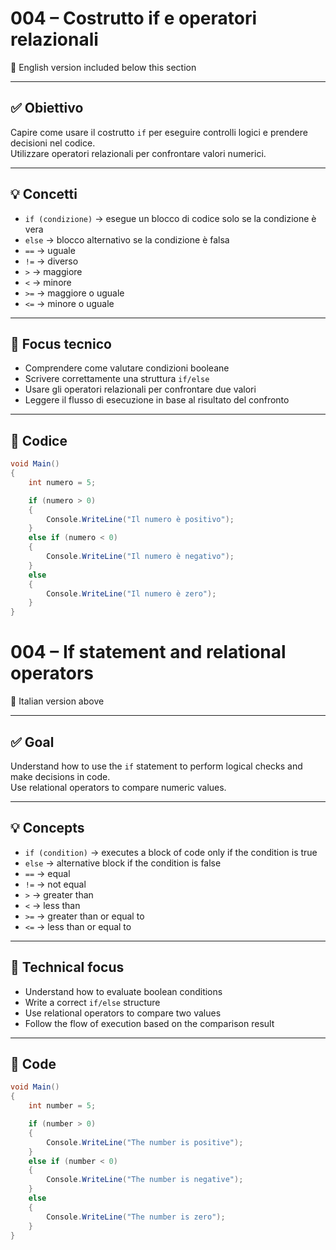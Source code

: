 # 004 – Costrutto if e operatori relazionali  
🔽 English version included below this section

---

## ✅ Obiettivo

Capire come usare il costrutto `if` per eseguire controlli logici e prendere decisioni nel codice.  
Utilizzare operatori relazionali per confrontare valori numerici.

---

## 💡 Concetti

- `if (condizione)` → esegue un blocco di codice solo se la condizione è vera  
- `else` → blocco alternativo se la condizione è falsa  
- `==` → uguale  
- `!=` → diverso  
- `>`  → maggiore  
- `<`  → minore  
- `>=` → maggiore o uguale  
- `<=` → minore o uguale  

---

## 🧠 Focus tecnico

- Comprendere come valutare condizioni booleane  
- Scrivere correttamente una struttura `if/else`  
- Usare gli operatori relazionali per confrontare due valori  
- Leggere il flusso di esecuzione in base al risultato del confronto  

---

## 📄 Codice

```csharp
void Main()
{
    int numero = 5;

    if (numero > 0)
    {
        Console.WriteLine("Il numero è positivo");
    }
    else if (numero < 0)
    {
        Console.WriteLine("Il numero è negativo");
    }
    else
    {
        Console.WriteLine("Il numero è zero");
    }
}
```
# 004 – If statement and relational operators  
🔼 Italian version above

---

## ✅ Goal

Understand how to use the `if` statement to perform logical checks and make decisions in code.  
Use relational operators to compare numeric values.

---

## 💡 Concepts

- `if (condition)` → executes a block of code only if the condition is true  
- `else` → alternative block if the condition is false  
- `==` → equal  
- `!=` → not equal  
- `>`  → greater than  
- `<`  → less than  
- `>=` → greater than or equal to  
- `<=` → less than or equal to  

---

## 🧠 Technical focus

- Understand how to evaluate boolean conditions  
- Write a correct `if/else` structure  
- Use relational operators to compare two values  
- Follow the flow of execution based on the comparison result  

---

## 📄 Code

```csharp
void Main()
{
    int number = 5;

    if (number > 0)
    {
        Console.WriteLine("The number is positive");
    }
    else if (number < 0)
    {
        Console.WriteLine("The number is negative");
    }
    else
    {
        Console.WriteLine("The number is zero");
    }
}
